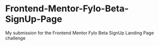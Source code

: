 # Frontend-Mentor-Fylo-Beta-SignUp-Page
My submission for the Frontend Mentor Fylo Beta SignUp Landing Page challenge
